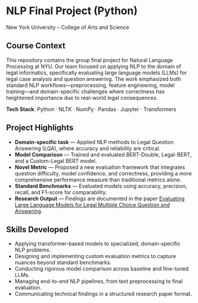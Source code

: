 # NLP Final Project (Python)
New York University – College of Arts and Science
## Course Context
This repository contains the group final project for Natural Language Processing at NYU. Our team focused on applying NLP to the domain of legal informatics, specifically evaluating large language models (LLMs) for legal case analysis and question answering. The work emphasized both standard NLP workflows—preprocessing, feature engineering, model training—and domain-specific challenges where correctness has heightened importance due to real-world legal consequences.

**Tech Stack**: Python · NLTK · NumPy · Pandas · Jupyter · Transformers

## Project Highlights
- **Domain-specific task** — Applied NLP methods to Legal Question Answering (LQA), where accuracy and reliability are critical.
- **Model Comparison** — Trained and evaluated BERT-Double, Legal-BERT, and a Custom-Legal BERT model.
- **Novel Metric** — Proposed a new evaluation framework that integrates question difficulty, model confidence, and correctness, providing a more comprehensive performance measure than traditional metrics alone.
- **Standard Benchmarks** — Evaluated models using accuracy, precision, recall, and F1-score for comparability.
- **Research Output** — Findings are documented in the paper [Evaluating Large Language Models for Legal Multiple Choice Question and Answering](https://drive.google.com/file/d/1SlIB_rnTibULa-J41kgCeESV4NL8bHfY/view?usp=sharing).

## Skills Developed
- Applying transformer-based models to specialized, domain-specific NLP problems.
- Designing and implementing custom evaluation metrics to capture nuances beyond standard benchmarks.
- Conducting rigorous model comparison across baseline and fine-tuned LLMs.
- Managing end-to-end NLP pipelines, from text preprocessing to final evaluation.
- Communicating technical findings in a structured research paper format.
